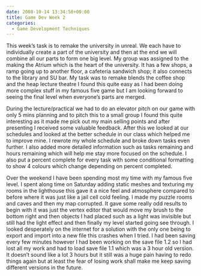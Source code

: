 ```yaml
---
date: 2008-10-14 13:34:58+00:00
title: Game Dev Week 2
categories:
  - Game Development Techniques
---
```


This week’s task is to remake the university in unreal. We each have to individually create a part of the university and then at the end we will combine all our parts to form one big level. My group was assigned to the making the Atrium which is the heart of the university. It has a few shops, a ramp going up to another floor, a cafeteria sandwich shop; it also connects to the library and SU bar. My task was to remake blends the coffee shop and the heap lecture theatre I found this quite easy as I had been doing more complex stuff in my famous five game but I am looking forward to seeing the final level when everyone’s parts are merged.

During the lecture/practical we had to do an elevator pitch on our game with only 5 mins planning and to pitch this to a small group I found this quite interesting as it made me pick out my main selling points and after presenting I received some valuable feedback. After this we looked at our schedules and looked at the better schedule in our class which helped me to improve mine. I rewrote my whole schedule and broke down tasks even further. I also added more detailed information such as tasks remaining and hours remaining which will help me stay more focused on the schedule. I also put a percent complete for every task with some conditional formatting to show 4 colours which change depending on percent completed.

Over the weekend I have been spending most my time with my famous five level. I spent along time on Saturday adding static meshes and texturing my rooms in the lighthouse this gave it a nice feel and atmosphere compared to before where it was just like a jail cell cold feeling. I made my puzzle rooms and caves and then my map corrupted. It gave some really odd results to begin with it was just the vertex editor that would move my brush to the bottom right and then objects I had placed such as a light was invisible but still had the light effect and then finally my level started going see through. I looked desperately on the internet for a solution with the only one being to export and import into a new file this crashes when I tried. I had been saving every few minutes however I had been working on the save file 1.2 so I had lost all my work and had to load save file 1.1 which was a 3 hour old version. It doesn’t sound like a lot 3 hours but it still was a huge pain having to redo things again but at least the fear of losing work shall make me keep saving different versions in the future.
